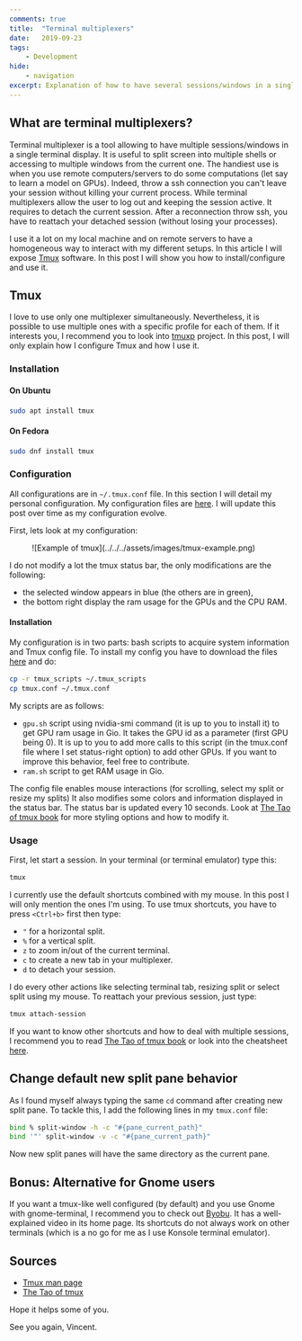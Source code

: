 ```yaml
---
comments: true
title:  "Terminal multiplexers"
date:   2019-09-23
tags:
    - Development
hide:
    - navigation
excerpt: Explanation of how to have several sessions/windows in a single terminal!
---
```


## What are terminal multiplexers?

Terminal multiplexer is a tool allowing to have multiple sessions/windows in a single terminal display.
It is useful to split screen into multiple shells or accessing to multiple windows from the current one.
The handiest use is when you use remote computers/servers to do some computations (let say to learn a model on GPUs).
Indeed, throw a ssh connection you can't leave your session without killing your current process.
While terminal multiplexers allow the user to log out and keeping the session active.
It requires to detach the current session.
After a reconnection throw ssh, you have to reattach your detached session (without losing your processes).

I use it a lot on my local machine and on remote servers to have a homogeneous way to interact with my different setups.
In this article I will expose [Tmux](https://github.com/tmux/tmux/wiki) software.
In this post I will show you how to install/configure and use it.

## Tmux

I love to use only one multiplexer simultaneously.
Nevertheless, it is possible to use multiple ones with a specific profile for each of them.
If it interests you, I recommend you to look into [tmuxp](https://tmuxp.readthedocs.io/en/latest/) project.
In this post, I will only explain how I configure Tmux and how I use it.

### Installation

#### On Ubuntu

```bash
sudo apt install tmux
```

#### On Fedora

```bash
sudo dnf install tmux
```

### Configuration

All configurations are in `~/.tmux.conf` file.
In this section I will detail my personal configuration.
My configuration files are [here](https://github.com/vroger11/vroger11-configs/tree/master/tmux).
I will update this post over time as my configuration evolve.

First, lets look at my configuration:

<figure markdown="span">
    ![Example of tmux](../../../assets/images/tmux-example.png)
</figure>

I do not modify a lot the tmux status bar, the only modifications are the following:

- the selected window appears in blue (the others are in green),
- the bottom right display the ram usage for the GPUs and the CPU RAM.

#### Installation

My configuration is in two parts: bash scripts to acquire system information and Tmux config file.
To install my config you have to download the files [here](https://github.com/vroger11/vroger11-configs/tree/master/tmux) and do:

```bash
cp -r tmux_scripts ~/.tmux_scripts
cp tmux.conf ~/.tmux.conf
```

My scripts are as follows:

- `gpu.sh` script using nvidia-smi command (it is up to you to install it) to get GPU ram usage in Gio. It takes the GPU id as a parameter (first GPU being 0). It is up to you to add more calls to this script (in the tmux.conf file where I set status-right option) to add other GPUs. If you want to improve this behavior, feel free to contribute.
- `ram.sh` script to get RAM usage in Gio.

The config file enables mouse interactions (for scrolling, select my split or resize my splits)
It also modifies some colors and information displayed in the status bar.
The status bar is updated every 10 seconds.
Look at [The Tao of tmux book](https://leanpub.com/the-tao-of-tmux/read#status-bar) for more styling options and how to modify it.

### Usage

First, let start a session.
In your terminal (or terminal emulator) type this:

```bash
tmux
```

I currently use the default shortcuts combined with my mouse.
In this post I will only mention the ones I'm using.
To use tmux shortcuts, you have to press `<Ctrl+b>` first then type:

- `"` for a horizontal split.
- `%` for a vertical split.
- `z` to zoom in/out of the current terminal.
- `c` to create a new tab in your multiplexer.
- `d` to detach your session.

I do every other actions like selecting terminal tab, resizing split or select split using my mouse.
To reattach your previous session, just type:

```bash
tmux attach-session
```

If you want to know other shortcuts and how to deal with multiple sessions, I recommend you to read [The Tao of tmux book](https://leanpub.com/the-tao-of-tmux) or look into the cheatsheet [here](https://tmuxcheatsheet.com).

## Change default new split pane behavior

As I found myself always typing the same `cd` command after creating new split pane.
To tackle this, I add the following lines in my `tmux.conf` file:

```bash
bind % split-window -h -c "#{pane_current_path}"
bind '"' split-window -v -c "#{pane_current_path}"
```

Now new split panes will have the same directory as the current pane.

## Bonus: Alternative for Gnome users

If you want a tmux-like well configured (by default) and you use Gnome with gnome-terminal, I recommend you to check out [Byobu](https://www.byobu.org/).
It has a well-explained video in its home page.
Its shortcuts do not always work on other terminals (which is a no go for me as I use Konsole terminal emulator).

## Sources

- [Tmux man page](https://man.openbsd.org/OpenBSD-current/man1/tmux.1)
- [The Tao of tmux](https://leanpub.com/the-tao-of-tmux)

Hope it helps some of you.

See you again, Vincent.
